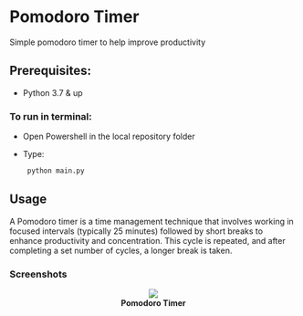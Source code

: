 # Pomodoro Timer
 Simple pomodoro timer to help improve productivity

## Prerequisites:

- Python 3.7 & up

### To run in terminal:
- Open Powershell in the local repository folder
- Type:

  ```bash
   python main.py
  ```

## Usage

A Pomodoro timer is a time management technique that involves working in focused intervals (typically 25 minutes) followed by short breaks to enhance productivity and concentration. 
This cycle is repeated, and after completing a set number of cycles, a longer break is taken.

### Screenshots
<p align="center"> 
  <img src="https://github.com/SourasishBasu/pomodoro-timer/assets/timer.png" />
   <br><b>Pomodoro Timer</b>
</p>
